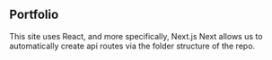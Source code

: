 ## Portfolio

This site uses React, and more specifically, Next.js
Next allows us to automatically create api routes via the folder structure of the repo.
